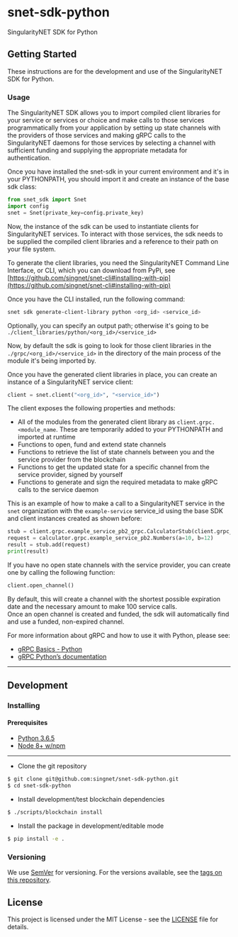 # snet-sdk-python
  
SingularityNET SDK for Python
  
## Getting Started  
  
These instructions are for the development and use of the SingularityNET SDK for Python.

### Usage

The SingularityNET SDK allows you to import compiled client libraries for your service or services or choice and make calls to those services programmatically from your application by setting up state channels with the providers of those services and making gRPC calls to the SingularityNET daemons for those services by selecting a channel with sufficient funding and supplying the appropriate metadata for authentication.
  
Once you have installed the snet-sdk in your current environment and it's in your PYTHONPATH, you should import it and create an instance of the base sdk class:

```python
from snet_sdk import Snet
import config
snet = Snet(private_key=config.private_key)
```

Now, the instance of the sdk can be used to instantiate clients for SingularityNET services. To interact with those services, the sdk needs to be supplied the compiled client libraries and a reference to their path on your file system.
  
To generate the client libraries, you need the SingularityNET Command Line Interface, or CLI, which you can download from PyPi, see [https://github.com/singnet/snet-cli#installing-with-pip](https://github.com/singnet/snet-cli#installing-with-pip)
  
Once you have the CLI installed, run the following command:
```bash
snet sdk generate-client-library python <org_id> <service_id>
```
  
Optionally, you can specify an output path; otherwise it's going to be `./client_libraries/python/<org_id>/<service_id>`
  
Now, by default the sdk is going to look for those client libraries in the `./grpc/<org_id>/<service_id>` in the directory of the main process of the module it's being imported by.
  
Once you have the generated client libraries in place, you can create an instance of a SingularityNET service client:
```python
client = snet.client("<org_id>", "<service_id>")
```

The client exposes the following properties and methods:
- All of the modules from the generated client library as `client.grpc.<module_name`. These are temporarily added to your PYTHONPATH and imported at runtime
- Functions to open, fund and extend state channels
- Functions to retrieve the list of state channels between you and the service provider from the blockchain
- Functions to get the updated state for a specific channel from the service provider, signed by yourself
- Functions to generate and sign the required metadata to make gRPC calls to the service daemon
  
This is an example of how to make a call to a SingularityNET service in the `snet` organization with the `example-service` service_id using the base SDK and client instances created as shown before:  
```python
stub = client.grpc.example_service_pb2_grpc.CalculatorStub(client.grpc_channel)
request = calculator.grpc.example_service_pb2.Numbers(a=10, b=12)
result = stub.add(request)
print(result)
```
If you have no open state channels with the service provider, you can create one by calling the following function:
```python
client.open_channel()
```
By default, this will create a channel with the shortest possible expiration date and the necessary amount to make 100 service calls.  
Once an open channel is created and funded, the sdk will automatically find and use a funded, non-expired channel.
  
For more information about gRPC and how to use it with Python, please see:
- [gRPC Basics - Python](https://grpc.io/docs/tutorials/basic/python.html)
- [gRPC Python’s documentation](https://grpc.io/grpc/python/)

---

## Development

### Installing

#### Prerequisites  
  
* [Python 3.6.5](https://www.python.org/downloads/release/python-365/)  
* [Node 8+ w/npm](https://nodejs.org/en/download/)

---

* Clone the git repository  
```bash  
$ git clone git@github.com:singnet/snet-sdk-python.git
$ cd snet-sdk-python
```  
  
* Install development/test blockchain dependencies  
```bash  
$ ./scripts/blockchain install
```
  
* Install the package in development/editable mode  
```bash  
$ pip install -e .
```

### Versioning  
  
We use [SemVer](http://semver.org/) for versioning. For the versions available, see the
[tags on this repository](https://github.com/singnet/snet-sdk-python/tags).   
  
## License  
  
This project is licensed under the MIT License - see the
[LICENSE](https://github.com/singnet/snet-sdk-python/blob/master/LICENSE) file for details.
